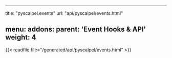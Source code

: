 
---
title: "pyscalpel.events"
url: "api/pyscalpel/events.html"

menu:
    addons:
        parent: 'Event Hooks & API'
        weight: 4
---

{{< readfile file="/generated/api/pyscalpel/events.html" >}}
